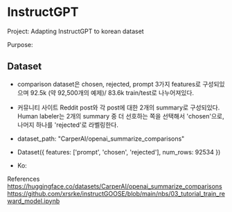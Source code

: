 # InstructGPT
Project: Adapting InstructGPT to korean dataset

Purpose: 

## **Dataset**

- comparison dataset은 chosen, rejected, prompt 3가지 features로 구성되있으며 92.5k (약 92,500개의 예제)/ 83.6k train/test로 나누어져있다.
- 커뮤니티 사이트 Reddit post와 각 post에 대한 2개의 summary로 구성되있다. Human labeler는 2개의 summary 중 더 선호하는 쪽을 선택해서 'chosen'으로, 나머지 하나를 'rejected'로 라벨링한다.  


- dataset_path: "CarperAI/openai_summarize_comparisons"
- Dataset({
    features: ['prompt', 'chosen', 'rejected'],
    num_rows: 92534
})

- Ko:


References
https://huggingface.co/datasets/CarperAI/openai_summarize_comparisons
https://github.com/xrsrke/instructGOOSE/blob/main/nbs/03_tutorial_train_reward_model.ipynb
